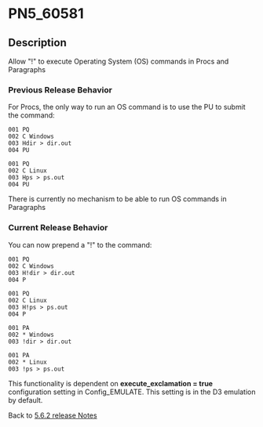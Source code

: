 # PN5_60581

<PageHeader />

## Description

Allow "!" to execute Operating System (OS) commands in Procs and Paragraphs

### Previous Release Behavior

For Procs, the only way to run an OS command is to use the PU to submit the command:

```
001 PQ
002 C Windows
003 Hdir > dir.out
004 PU

001 PQ
002 C Linux
003 Hps > ps.out
004 PU
```

There is currently no mechanism to be able to run OS commands in Paragraphs

### Current Release Behavior

You can now prepend a "!" to the command:

```
001 PQ
002 C Windows
003 H!dir > dir.out
004 P

001 PQ
002 C Linux
003 H!ps > ps.out
004 P

001 PA
002 * Windows
003 !dir > dir.out

001 PA
002 * Linux
003 !ps > ps.out
```

This functionality is dependent on **execute\_exclamation = true** configuration setting in Config\_EMULATE. This setting is in the D3 emulation by default.

Back to [5.6.2 release Notes](./../README.md)
